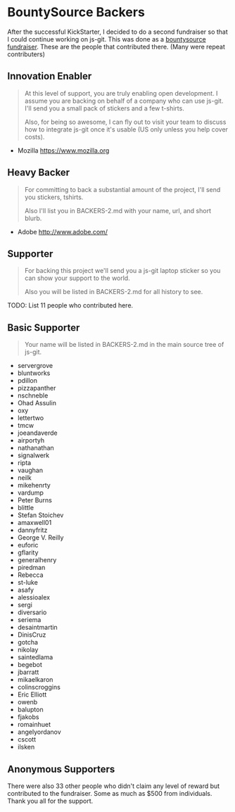 # BountySource Backers

After the successful KickStarter, I decided to do a second fundraiser so that I could continue working on js-git.  This was done as a [bountysource fundraiser][].  These are the people that contributed there. (Many were repeat contributers)

## Innovation Enabler

> At this level of support, you are truly enabling open development.  I assume you are backing on behalf of a company who can use js-git.  I'll send you a small pack of stickers and a few t-shirts.
>
>Also, for being so awesome, I can fly out to visit your team to discuss how to integrate js-git once it's usable (US only unless you help cover costs).

 - Mozilla <https://www.mozilla.org>

## Heavy Backer

> For committing to back a substantial amount of the project, I'll send you stickers, tshirts.
>
> Also I'll list you in BACKERS-2.md with your name, url, and short blurb.

 - Adobe <http://www.adobe.com/>

## Supporter

> For backing this project we'll send you a js-git laptop sticker so you can show your support to the world.
>
>Also you will be listed in BACKERS-2.md for all history to see.

TODO: List 11 people who contributed here.

## Basic Supporter

> Your name will be listed in BACKERS-2.md in the main source tree of js-git.

 - servergrove
 - bluntworks
 - pdillon
 - pizzapanther
 - nschneble
 - Ohad Assulin
 - oxy
 - lettertwo
 - tmcw
 - joeandaverde
 - airportyh
 - nathanathan
 - signalwerk
 - ripta
 - vaughan
 - neilk
 - mikehenrty
 - vardump
 - Peter Burns
 - blittle
 - Stefan Stoichev
 - amaxwell01
 - dannyfritz
 - George V. Reilly
 - euforic
 - gflarity
 - generalhenry
 - piredman
 - Rebecca
 - st-luke
 - asafy
 - alessioalex
 - sergi
 - diversario
 - seriema
 - desaintmartin
 - DinisCruz
 - gotcha
 - nikolay
 - saintedlama
 - begebot
 - jbarratt
 - mikaelkaron
 - colinscroggins
 - Eric Elliott
 - owenb
 - balupton
 - fjakobs
 - romainhuet
 - angelyordanov
 - cscott
 - ilsken

## Anonymous Supporters

There were also 33 other people who didn't claim any level of reward but contributed to the fundraiser.  Some as much as $500 from individuals.  Thank you all for the support.

[bountysource fundraiser]: https://www.bountysource.com/fundraisers/325-js-git
